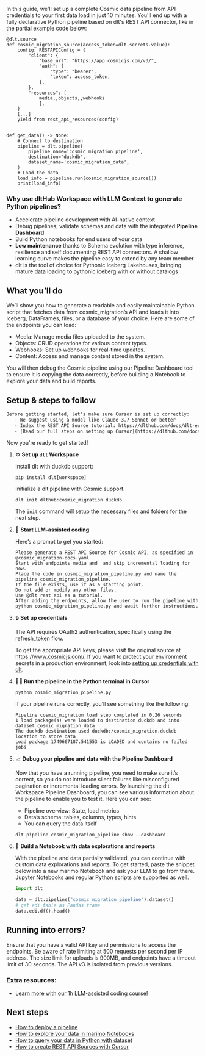 In this guide, we'll set up a complete Cosmic data pipeline from API credentials to your first data load in just 10 minutes. You'll end up with a fully declarative Python pipeline based on dlt's REST API connector, like in the partial example code below:

```python-outcome
@dlt.source
def cosmic_migration_source(access_token=dlt.secrets.value):
    config: RESTAPIConfig = {
        "client": {
            "base_url": "https://app.cosmicjs.com/v3/",
            "auth": {
                "type": "bearer",
                "token": access_token,
            },
        },
        "resources": [
            media,,objects,,webhooks
            ],
    }
    [...]
    yield from rest_api_resources(config)


def get_data() -> None:
    # Connect to destination
    pipeline = dlt.pipeline(
        pipeline_name='cosmic_migration_pipeline',
        destination='duckdb',
        dataset_name='cosmic_migration_data', 
    )
    # Load the data
    load_info = pipeline.run(cosmic_migration_source())
    print(load_info) 
```

### Why use dltHub Workspace with LLM Context to generate Python pipelines?

- Accelerate pipeline development with AI-native context
- Debug pipelines, validate schemas and data with the integrated **Pipeline Dashboard**
- Build Python notebooks for end users of your data
- **Low maintenance** thanks to Schema evolution with type inference, resilience and self documenting REST API connectors. A shallow learning curve makes the pipeline easy to extend by any team member
- dlt is the tool of choice for Pythonic Iceberg Lakehouses, bringing mature data loading to pythonic Iceberg with or without catalogs

## What you’ll do

We’ll show you how to generate a readable and easily maintainable Python script that fetches data from cosmic_migration’s API and loads it into Iceberg, DataFrames, files, or a database of your choice. Here are some of the endpoints you can load:

- Media: Manage media files uploaded to the system.
- Objects: CRUD operations for various content types.
- Webhooks: Set up webhooks for real-time updates.
- Content: Access and manage content stored in the system.

You will then debug the Cosmic pipeline using our Pipeline Dashboard tool to ensure it is copying the data correctly, before building a Notebook to explore your data and build reports.

## Setup & steps to follow

```default
Before getting started, let's make sure Cursor is set up correctly:
   - We suggest using a model like Claude 3.7 Sonnet or better
   - Index the REST API Source tutorial: https://dlthub.com/docs/dlt-ecosystem/verified-sources/rest_api/ and add it to context as **@dlt rest api**
   - [Read our full steps on setting up Cursor](https://dlthub.com/docs/dlt-ecosystem/llm-tooling/cursor-restapi#23-configuring-cursor-with-documentation)
```

Now you're ready to get started!

1. ⚙️ **Set up `dlt` Workspace**
    
    Install dlt with duckdb support:
    ```shell
    pip install dlt[workspace]
    ```

    Initialize a dlt pipeline with Cosmic support.
    ```shell
    dlt init dlthub:cosmic_migration duckdb
    ```

    The `init` command will setup the necessary files and folders for the next step.
    
2. 🤠 **Start LLM-assisted coding**
    
    Here’s a prompt to get you started:
    
    ```prompt
    Please generate a REST API Source for Cosmic API, as specified in @cosmic_migration-docs.yaml 
    Start with endpoints media and  and skip incremental loading for now. 
    Place the code in cosmic_migration_pipeline.py and name the pipeline cosmic_migration_pipeline. 
    If the file exists, use it as a starting point. 
    Do not add or modify any other files. 
    Use @dlt rest api as a tutorial. 
    After adding the endpoints, allow the user to run the pipeline with python cosmic_migration_pipeline.py and await further instructions.
    ```

    
3. 🔒 **Set up credentials** 
    
    The API requires OAuth2 authentication, specifically using the refresh_token flow.
    
    To get the appropriate API keys, please visit the original source at https://www.cosmicjs.com/.
    If you want to protect your environment secrets in a production environment, look into [setting up credentials with dlt](https://dlthub.com/docs/walkthroughs/add_credentials).
    
4. 🏃‍♀️ **Run the pipeline in the Python terminal in Cursor**
    
    ```shell
    python cosmic_migration_pipeline.py
    ```
    
    If your pipeline runs correctly, you’ll see something like the following:
    
    ```shell
    Pipeline cosmic_migration load step completed in 0.26 seconds
    1 load package(s) were loaded to destination duckdb and into dataset cosmic_migration_data
    The duckdb destination used duckdb:/cosmic_migration.duckdb location to store data
    Load package 1749667187.541553 is LOADED and contains no failed jobs
    ```
    
5. 📈 **Debug your pipeline and data with the Pipeline Dashboard**

    Now that you have a running pipeline, you need to make sure it’s correct, so you do not introduce silent failures like misconfigured pagination or incremental loading errors. By launching the dlt Workspace Pipeline Dashboard, you can see various information about the pipeline to enable you to test it. Here you can see:
    - Pipeline overview: State, load metrics
    - Data’s schema: tables, columns, types, hints
    - You can query the data itself
    
    ```shell
    dlt pipeline cosmic_migration_pipeline show --dashboard
    ```
    
6. 🐍 **Build a Notebook with data explorations and reports**

    With the pipeline and data partially validated, you can continue with custom data explorations and reports. To get started, paste the snippet below into a new marimo Notebook and ask your LLM to go from there. Jupyter Notebooks and regular Python scripts are supported as well.

    
    ```python
    import dlt

   data = dlt.pipeline("cosmic_migration_pipeline").dataset()
   # get edi table as Pandas frame
   data.edi.df().head()
    ```

## Running into errors?

Ensure that you have a valid API key and permissions to access the endpoints. Be aware of rate limiting at 500 requests per second per IP address. The size limit for uploads is 900MB, and endpoints have a timeout limit of 30 seconds. The API v3 is isolated from previous versions.

### Extra resources:

- [Learn more with our 1h LLM-assisted coding course!](https://www.youtube.com/watch?v=GGid70rnJuM)

## Next steps

- [How to deploy a pipeline](https://dlthub.com/docs/walkthroughs/deploy-a-pipeline)
- [How to explore your data in marimo Notebooks](https://dlthub.com/docs/general-usage/dataset-access/marimo)
- [How to query your data in Python with dataset](https://dlthub.com/docs/general-usage/dataset-access/dataset)
- [How to create REST API Sources with Cursor](https://dlthub.com/docs/dlt-ecosystem/llm-tooling/cursor-restapi)